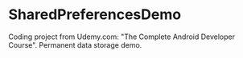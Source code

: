 # SharedPreferencesDemo
Coding project from Udemy.com: "The Complete Android Developer Course". Permanent data storage demo.
